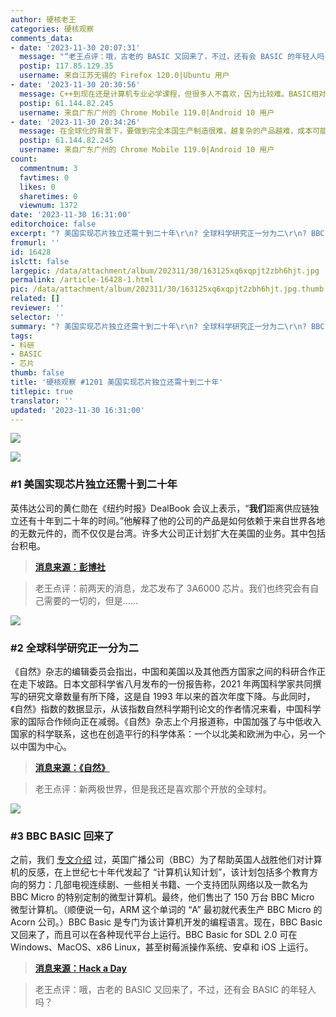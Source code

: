 ```yaml
---
author: 硬核老王
categories: 硬核观察
comments_data:
- date: '2023-11-30 20:07:31'
  message: "“老王点评：哦，古老的 BASIC 又回来了，不过，还有会 BASIC 的年轻人吗？”<br />\r\n<br />\r\n——C++同问。。。"
  postip: 117.85.129.35
  username: 来自江苏无锡的 Firefox 120.0|Ubuntu 用户
- date: '2023-11-30 20:30:56'
  message: C++到现在还是计算机专业必学课程，但很多人不喜欢，因为比较难。BASIC相对要简单不少，我看过80年代的BASIC书籍，似乎是大学的课本。
  postip: 61.144.82.245
  username: 来自广东广州的 Chrome Mobile 119.0|Android 10 用户
- date: '2023-11-30 20:34:26'
  message: 在全球化的背景下，要做到完全本国生产制造很难，越复杂的产品越难，成本可能非常高，最多只能做到不依赖供应链。
  postip: 61.144.82.245
  username: 来自广东广州的 Chrome Mobile 119.0|Android 10 用户
count:
  commentnum: 3
  favtimes: 0
  likes: 0
  sharetimes: 0
  viewnum: 1372
date: '2023-11-30 16:31:00'
editorchoice: false
excerpt: "? 美国实现芯片独立还需十到二十年\r\n? 全球科学研究正一分为二\r\n? BBC BASIC 回来了\r\n» \r\n»"
fromurl: ''
id: 16428
islctt: false
largepic: /data/attachment/album/202311/30/163125xq6xqpjt2zbh6hjt.jpg
permalink: /article-16428-1.html
pic: /data/attachment/album/202311/30/163125xq6xqpjt2zbh6hjt.jpg.thumb.jpg
related: []
reviewer: ''
selector: ''
summary: "? 美国实现芯片独立还需十到二十年\r\n? 全球科学研究正一分为二\r\n? BBC BASIC 回来了\r\n» \r\n»"
tags:
- 科研
- BASIC
- 芯片
thumb: false
title: '硬核观察 #1201 美国实现芯片独立还需十到二十年'
titlepic: true
translator: ''
updated: '2023-11-30 16:31:00'
---
```


![](/data/attachment/album/202311/30/163125xq6xqpjt2zbh6hjt.jpg)


![](/data/attachment/album/202311/30/162807ytmaada7v3azem37.png)


### #1 美国实现芯片独立还需十到二十年


英伟达公司的黄仁勋在《纽约时报》DealBook 会议上表示，“**我们**距离供应链独立还有十年到二十年的时间。”他解释了他的公司的产品是如何依赖于来自世界各地的无数元件的，而不仅仅是台湾。许多大公司正计划扩大在美国的业务。其中包括台积电。



> 
> **[消息来源：彭博社](https://www.bloomberg.com/news/articles/2023-11-29/nvidia-ceo-says-us-will-take-years-to-achieve-chip-independence)**
> 
> 
> 



> 
> 老王点评：前两天的消息，龙芯发布了 3A6000 芯片。我们也终究会有自己需要的一切的，但是……
> 
> 
> 


![](/data/attachment/album/202311/30/162824q6sez0ee7p79sope.png)


### #2 全球科学研究正一分为二


《自然》杂志的编辑委员会指出，中国和美国以及其他西方国家之间的科研合作正在走下坡路。日本文部科学省八月发布的一份报告称，2021 年两国科学家共同撰写的研究文章数量有所下降，这是自 1993 年以来的首次年度下降。与此同时，《自然》指数的数据显示，从该指数自然科学期刊论文的作者情况来看，中国科学家的国际合作倾向正在减弱。《自然》杂志上个月报道称，中国加强了与中低收入国家的科学联系，这也在创造平行的科学体系：一个以北美和欧洲为中心，另一个以中国为中心。



> 
> **[消息来源：《自然》](https://www.nature.com/articles/d41586-023-03711-1)**
> 
> 
> 



> 
> 老王点评：新两极世界，但是我还是喜欢那个开放的全球村。
> 
> 
> 


![](/data/attachment/album/202311/30/162841olkee6k61meq3le1.png)


### #3 BBC BASIC 回来了


之前，我们 [专文介绍](/article-15469-1.html) 过，英国广播公司（BBC）为了帮助英国人战胜他们对计算机的反感，在上世纪七十年代发起了 “计算机认知计划”，该计划包括多个教育方向的努力：几部电视连续剧、一些相关书籍、一个支持团队网络以及一款名为 BBC Micro 的特别定制的微型计算机。最终，他们售出了 150 万台 BBC Micro 微型计算机。（顺便说一句，ARM 这个单词的 “A” 最初就代表生产 BBC Micro 的 Acorn 公司。）BBC Basic 是专门为该计算机开发的编程语言。现在，BBC Basic 又回来了，而且可以在各种现代平台上运行。BBC Basic for SDL 2.0 可在 Windows、MacOS、x86 Linux，甚至树莓派操作系统、安卓和 iOS 上运行。



> 
> **[消息来源：Hack a Day](https://hackaday.com/2023/11/28/bbc-basic-is-back-in-a-big-way/)**
> 
> 
> 



> 
> 老王点评：哦，古老的 BASIC 又回来了，不过，还有会 BASIC 的年轻人吗？
> 
> 
>